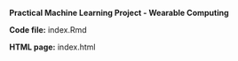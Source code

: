 **Practical Machine Learning Project - Wearable Computing**

**Code file:** index.Rmd

**HTML page:** index.html
